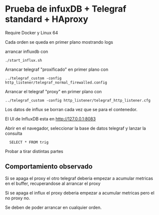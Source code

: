 # Prueba de infuxDB + Telegraf standard + HAproxy

Require Docker y Linux 64

Cada orden se queda en primer plano mostrando logs

arrancar influxdb con

```
./start_influx.sh
```

Arrancar telegraf "proxificado" en primer plano con

```
../telegraf_custom -config http_listener/telegraf_normal_firewalled.config
```

Arrancar el telegraf "proxy" en primer plano con

```
../telegraf_custom -config http_listener/telegraf_http_listener.cfg
```

Los datos de influx se borran cada vez que se para el contenedor.

El UI de InfluxDB esta en http://127.0.0.1:8083

Abrir en el navegador, seleccionar la base de datos telegraf y lanzar la
consulta

```
  SELECT * FROM trig
```

Probar a tirar distintas partes

## Comportamiento observado

Si se apaga el proxy el otro telegraf deberia empezar a acumular metricas en el
buffer, recuperandose al arrancar el proxy

Si se apaga el influx el proxy deberia empezar a acumular metricas pero el no
proxy no.

Se deben de poder arrancar en cualquier orden.
